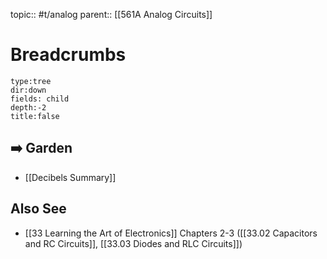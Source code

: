 topic:: #t/analog 
parent:: [[561A Analog Circuits]]

# Breadcrumbs
```breadcrumbs
type:tree
dir:down
fields: child
depth:-2
title:false
```

## ➡️ Garden
- [[Decibels Summary]]

## Also See
- [[33 Learning the Art of Electronics]] Chapters 2-3 ([[33.02 Capacitors and RC Circuits]], [[33.03 Diodes and RLC Circuits]])
